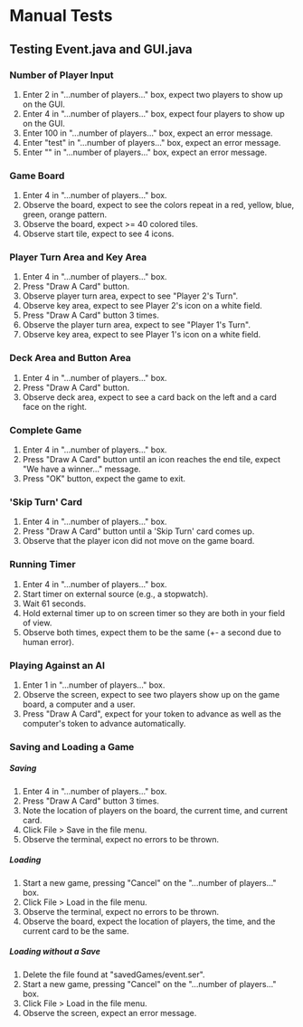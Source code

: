 # Manual Tests

## Testing Event.java and GUI.java

### Number of Player Input
1.	Enter 2 in "...number of players..." box, expect two players to show up on the GUI.
2.	Enter 4 in "...number of players..." box, expect four players to show up on the GUI.
3. 	Enter 100 in "...number of players..." box, expect an error message.
4.	Enter "test" in "...number of players..." box, expect an error message.
5. 	Enter "" in "...number of players..." box, expect an error message.

### Game Board
1.	Enter 4 in "...number of players..." box.
2.	Observe the board, expect to see the colors repeat in a red, yellow, blue, green, orange pattern.
3. 	Observe the board, expect >= 40 colored tiles.
4. 	Observe start tile, expect to see 4 icons.

### Player Turn Area and Key Area
1.	Enter 4 in "...number of players..." box.
2.	Press "Draw A Card" button.
3.	Observe player turn area, expect to see "Player 2's Turn".
5.	Observe key area, expect to see Player 2's icon on a white field.
6.	Press "Draw A Card" button 3 times.
7.	Observe the player turn area, expect to see "Player 1's Turn".
8.	Observe key area, expect to see Player 1's icon on a white field.

### Deck Area and Button Area
1.	Enter 4 in "...number of players..." box.
2.	Press "Draw A Card" button.
3.	Observe deck area, expect to see a card back on the left and a card face on the right.

### Complete Game
1.	Enter 4 in "...number of players..." box.
2.	Press "Draw A Card" button until an icon reaches the end tile, expect "We have a winner..." message.
3. 	Press "OK" button, expect the game to exit.

### 'Skip Turn' Card
1.  Enter 4 in "...number of players..." box.
2.  Press "Draw A Card" button until a 'Skip Turn' card comes up.
3.  Observe that the player icon did not move on the game board.

### Running Timer
1.  Enter 4 in "...number of players..." box.
2.  Start timer on external source (e.g., a stopwatch).
3.  Wait 61 seconds.
4.  Hold external timer up to on screen timer so they are both in your field of view.
5.  Observe both times, expect them to be the same (+- a second due to human error).

### Playing Against an AI
1.  Enter 1 in "...number of players..." box.
2.  Observe the screen, expect to see two players show up on the game board, a computer and a user.
3.  Press "Draw A Card", expect for your token to advance as well as the computer's token to advance automatically. 

### Saving and Loading a Game
##### Saving
1.  Enter 4 in "...number of players..." box.
2.  Press "Draw A Card" button 3 times.
3.  Note the location of players on the board, the current time, and current card.
4.  Click File > Save in the file menu.
5.  Observe the terminal, expect no errors to be thrown.

##### Loading
1.  Start a new game, pressing "Cancel" on the "...number of players..." box.
2.  Click File > Load in the file menu.
3.  Observe the terminal, expect no errors to be thrown.
4.  Observe the board, expect the location of players, the time, and the current card to be the same.

##### Loading without a Save
1.  Delete the file found at "savedGames/event.ser".
2.  Start a new game, pressing "Cancel" on the "...number of players..." box.
3.  Click File > Load in the file menu.
4.  Observe the screen, expect an error message.
